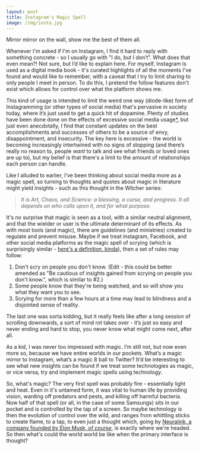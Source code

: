 ```yaml
---
layout: post
title: Instagram's Magic Spell
image: /img/insta.jpg
---
```


Mirror mirror on the wall, show me the best of them all. 

Whenever I'm asked if I'm on Instagram, I find it hard to reply with something concrete - so I usually go with "I do, but I don’t”. What does that even mean?! Not sure, but I’d like to explain here. For myself, Instagram is used as a digital media book - it's curated highlights of all the moments I've found and would like to remember, with a caveat that I try to limit sharing to only people I meet in person. To do this, I pretend the follow features don't exist which allows for control over what the platform shows me.

This kind of usage is intended to limit the weird one way (diode-like) form of Instagramming (or other types of social media) that's pervasive in society today, where it’s just used to get a quick hit of dopamine. Plenty of studies have been done done on the effects of excessive social media usage[\*](https://scholar.google.com/scholar?as_vis=0&q=excessive++%22social+media%22++use&hl=en&as_sdt=0,33), but just even anecdotally, I find that constant updates on the best accomplishments and successes of others to be a source of envy, disappointment, and insecurity. The key here is excessive - the world is becoming increasingly intertwined with no signs of stopping (and there’s really no reason to, people *want* to talk and see what friends or loved ones are up to), but my belief is that there's a limit to the amount of relationships each person can handle.

Like I alluded to earlier, I’ve been thinking about social media more as a magic spell, so turning to thoughts and quotes about magic in literature might yield insights - such as this thought in the Witcher series:

>*It is Art, Chaos, and Science: a blessing, a curse, and progress. It all depends on who calls upon it, and for what purpose.*

It's no surprise that magic is seen as a tool, with a similar neutral alignment, and that the wielder or user is the ultimate determinant of its effects. As with most tools (and magic), there are guidelines (and ministries) created to regulate and prevent misuse. Maybe if we treat instagram, Facebook, and other social media platforms as the magic spell of scrying (which is surprisingly similar - [here's a definition, kinda](https://roll20.net/compendium/dnd5e/Scrying#content)), then a set of rules may follow: 

1. Don't scry on people you don't know. (Edit - this could be better amended as "Be cautious of insights gained from scrying on people you don't know.", which is similar to #2.)
2. Some people know that they're being watched, and so will show you what they want you to see.
3. Scrying for more than a few hours at a time may lead to blindness and a disjointed sense of reality. 
 
The last one was sorta kidding, but it really feels like after a long session of scrolling downwards, a sort of mind rot takes over - it’s just so easy and never ending and hard to stop, you never know what might come next, after all. 

As a kid, I was never too impressed with magic. I’m still not, but now even more so, because we have entire worlds in our pockets. What’s a magic mirror to Instagram, what’s a magic 8 ball to Twitter? It’d be interesting to see what new insights can be found if we treat some technologies as magic, or vice versa, try and implement magic spells using technology. 

So, what's magic? The very first spell was probably fire - essentially light and heat. Even in it's untamed form, it was vital to human life by providing vision, warding off predators and pests, and killing off harmful bacteria. Now half of that spell (or all, in the case of some Samsungs) sits in our pocket and is controlled by the tap of a screen. So maybe technology is then the evolution of control over the wild, and ranges from whittling sticks to create flame, to a tap, to even just a thought which, going by [Neuralink, a company founded by Elon Musk, *of course*](https://www.neuralink.com/), is exactly where we're headed. So then what's could the world world be like when the primary interface is thought?